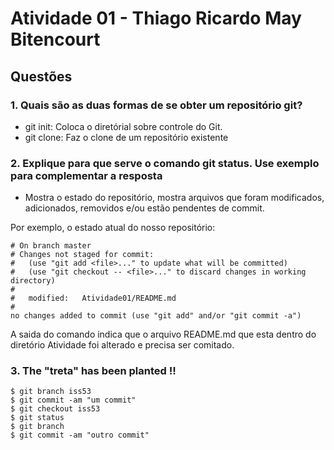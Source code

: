 # Atividade 01 - Thiago Ricardo May Bitencourt

## Questões

### 1. Quais são as duas formas de se obter um repositório git?

- git init: Coloca o diretórial sobre controle do Git.
- git clone: Faz o clone de um repositório existente

### 2. Explique para que serve o comando git status. Use exemplo para complementar a resposta

- Mostra o estado do repositório, mostra arquivos que foram modificados, adicionados, removidos e/ou estão pendentes de commit.

Por exemplo, o estado atual do nosso repositório:

```
# On branch master
# Changes not staged for commit:
#   (use "git add <file>..." to update what will be committed)
#   (use "git checkout -- <file>..." to discard changes in working directory)
#
#	modified:   Atividade01/README.md
#
no changes added to commit (use "git add" and/or "git commit -a")
```

A saida do comando indica que o arquivo README.md que esta dentro do diretório Atividade foi alterado e precisa ser comitado.


### 3. The "treta" has been planted !!

```
$ git branch iss53
$ git commit -am "um commit"
$ git checkout iss53
$ git status
$ git branch
$ git commit -am "outro commit"
```
